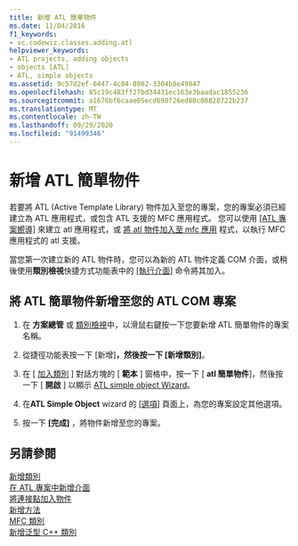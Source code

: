 ```yaml
---
title: 新增 ATL 簡單物件
ms.date: 11/04/2016
f1_keywords:
- vc.codewiz.classes.adding.atl
helpviewer_keywords:
- ATL projects, adding objects
- objects [ATL]
- ATL, simple objects
ms.assetid: 9c57d2ef-0447-4c84-8982-3304b8e49847
ms.openlocfilehash: 85c19c483ff27bd34431ec163e3baadac1855236
ms.sourcegitcommit: a1676bf6caae05ecd698f26ed80c08828722b237
ms.translationtype: MT
ms.contentlocale: zh-TW
ms.lasthandoff: 09/29/2020
ms.locfileid: "91499346"
---
```

# <a name="adding-an-atl-simple-object"></a>新增 ATL 簡單物件

若要將 ATL (Active Template Library) 物件加入至您的專案，您的專案必須已經建立為 ATL 應用程式，或包含 ATL 支援的 MFC 應用程式。 您可以使用 [ [ATL 專案嚮導]](../../atl/reference/atl-project-wizard.md) 來建立 atl 應用程式，或 [將 atl 物件加入至 mfc 應用](../../mfc/reference/adding-atl-support-to-your-mfc-project.md) 程式，以執行 MFC 應用程式的 atl 支援。

當您第一次建立新的 ATL 物件時，您可以為新的 ATL 物件定義 COM 介面，或稍後使用**類別檢視**快捷方式功能表中的 [[執行介面](../../ide/implementing-an-interface-visual-cpp.md#implement-interface-wizard)] 命令將其加入。

## <a name="to-add-an-atl-simple-object-to-your-atl-com-project"></a>將 ATL 簡單物件新增至您的 ATL COM 專案

1. 在 **方案總管** 或 [類別檢視](/visualstudio/ide/viewing-the-structure-of-code)中，以滑鼠右鍵按一下您要新增 ATL 簡單物件的專案名稱。

1. 從捷徑功能表按一下 [新增]****，然後按一下 [新增類別]****。

1. 在 [ [加入類別](../../ide/adding-a-class-visual-cpp.md#add-class-dialog-box) ] 對話方塊的 [ **範本** ] 窗格中，按一下 [ **atl 簡單物件**]，然後按一下 [ **開啟** ] 以顯示 [ATL simple object Wizard](../../atl/reference/atl-simple-object-wizard.md)。

1. 在**ATL Simple Object** wizard 的 [[選項](../../atl/reference/options-atl-simple-object-wizard.md)] 頁面上，為您的專案設定其他選項。

1. 按一下 **[完成]** ，將物件新增至您的專案。

## <a name="see-also"></a>另請參閱

[新增類別](../../ide/adding-a-class-visual-cpp.md)<br/>
[在 ATL 專案中新增介面](../../atl/reference/adding-a-new-interface-in-an-atl-project.md)<br/>
[將連接點加入物件](../../atl/adding-connection-points-to-an-object.md)<br/>
[新增方法](../../ide/adding-a-method-visual-cpp.md)<br/>
[MFC 類別](../../mfc/reference/adding-an-mfc-class.md)<br/>
[新增泛型 C++ 類別](../../ide/adding-a-generic-cpp-class.md)
